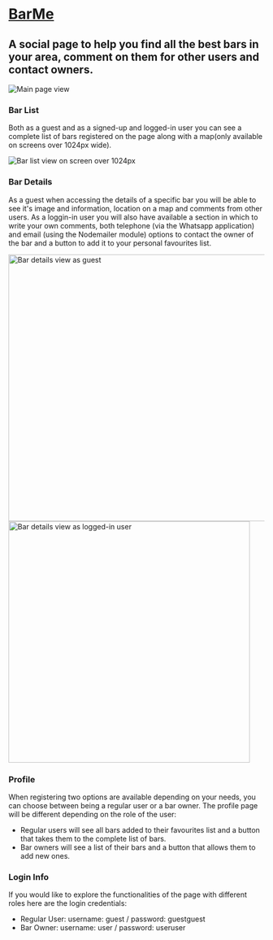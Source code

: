 # <a href="http://bar-me.herokuapp.com/">BarMe</a>
## A social page to help you find all the best bars in your area, comment on them for other users and contact owners.

<img src='https://res.cloudinary.com/barme/image/upload/v1610213351/Project-2/Screenshot_2021-01-09_at_18.15.08_ut5x6p.png' title='Main page view'>


### Bar List
Both as a guest and as a signed-up and logged-in user you can see a complete list of bars registered on the page along with a map(only available on screens over 1024px wide).


<img src='https://res.cloudinary.com/barme/image/upload/v1610214220/Project-2/Screenshot_2021-01-09_at_18.19.33_dso9o6.png' title='Bar list view on screen over 1024px'>


### Bar Details
As a guest when accessing the details of a specific bar you will be able to see it's image and information, location on a map and comments from other users. As a loggin-in user you will also have available a section in which to write your own comments, both telephone (via the Whatsapp application) and email (using the Nodemailer module) options to contact the owner of the bar and a button to add it to your personal favourites list.


<img src='https://res.cloudinary.com/barme/image/upload/v1610213352/Project-2/Screenshot_2021-01-09_at_18.21.00_fag27f.png' width='525' title='Bar details view as guest'>  <img src='https://res.cloudinary.com/barme/image/upload/v1610213372/Project-2/Screenshot_2021-01-09_at_18.25.17_lpfre0.png' width='475' title='Bar details view as logged-in user'>


### Profile
When registering two options are available depending on your needs, you can choose between being a regular user or a bar owner. The profile page will be different depending on the role of the user:
- Regular users will see all bars added to their favourites list and a button that takes them to the complete list of bars.
- Bar owners will see a list of their bars and a button that allows them to add new ones.


### Login Info
If you would like to explore the functionalities of the page with different roles here are the login credentials:
- Regular User: username: guest / password: guestguest 
- Bar Owner: username: user / password: useruser




